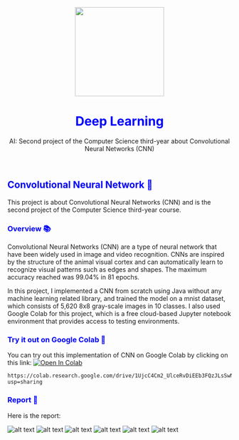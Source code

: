 <p align="center">
  <img height="200px" width="200px" style="display: block;" src="https://raw.githubusercontent.com/Francy93/Convolutional_Neural_Network/master/Report/img/logo.png"/>
  <summary align="center">
    <font color="blue">
      <h1 align="center">Deep Learning</h1>
    </font>
  </summary>
  <p align="center">AI: Second project of the Computer Science third-year about Convolutional Neural Networks (CNN)</p>
</p><br>

<font color="blue"><h2>Convolutional Neural Network 🧠</h2></font>
This project is about Convolutional Neural Networks (CNN) and is the second project of the Computer Science third-year course.

<font color="blue"><h3>Overview 📚</h3></font>
Convolutional Neural Networks (CNN) are a type of neural network that have been widely used in image and video recognition. CNNs are inspired by the structure of the animal visual cortex and can automatically learn to recognize visual patterns such as edges and shapes.
The maximum accuracy reached was 99.04% in 81 epochs.

In this project, I implemented a CNN from scratch using Java without any machine learning related library, and trained the model on a mnist dataset, which consists of 5,620 8x8 gray-scale images in 10 classes. I also used Google Colab for this project, which is a free cloud-based Jupyter notebook environment that provides access to testing environments.

<font color="blue"><h3>Try it out on Google Colab 🚀</h3></font>
You can try out this implementation of CNN on Google Colab by clicking on this link: 
<a href="https://colab.research.google.com/drive/1UjcC4Cm2_UlceRvDiEEb3FQzJLsSwNjr#scrollTo=VWjk2um_hSyR"><img src="https://colab.research.google.com/assets/colab-badge.svg" alt="Open In Colab"/></a>

```
https://colab.research.google.com/drive/1UjcC4Cm2_UlceRvDiEEb3FQzJLsSwNjr?usp=sharing
```


<font color="blue"><h3>Report 📝</h3></font>
Here is the report:

![alt text](Report/img/Page1.jpg "Main page")
![alt text](Report/img/Page2.jpg "Main page")
![alt text](Report/img/Page3.jpg "Main page")
![alt text](Report/img/Page4.jpg "Main page")
![alt text](Report/img/Page5.jpg "Main page")
![alt text](Report/img/Page6.jpg "Main page")
